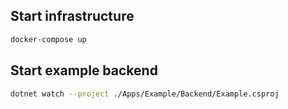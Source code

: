 ## Start infrastructure

```bash
docker-compose up
```

## Start example backend

```bash
dotnet watch --project ./Apps/Example/Backend/Example.csproj
```
